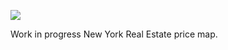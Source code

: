![](https://db-feed.s3.amazonaws.com/legacy/Screen_Shot_2016-06-23_at_3_25_19_PM-1466714096987.png)

Work in progress New York Real Estate price map.
